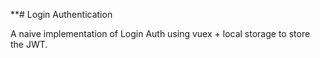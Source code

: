 **# Login Authentication

A naive implementation of Login Auth using vuex + local storage to store the JWT.


